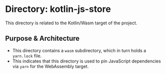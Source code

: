 # Directory: kotlin-js-store

This directory is related to the Kotlin/Wasm target of the project.

## Purpose & Architecture

- This directory contains a `wasm` subdirectory, which in turn holds a `yarn.lock` file.
- This indicates that this directory is used to pin JavaScript dependencies via `yarn` for the WebAssembly target.
